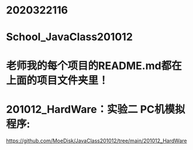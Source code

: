 # 2020322116
# School_JavaClass201012

# 老师我的每个项目的README.md都在上面的项目文件夹里！

# 201012_HardWare：实验二 PC机模拟程序:
https://github.com/MoeDisk/JavaClass201012/tree/main/201012_HardWare

